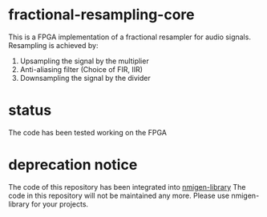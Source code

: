 # fractional-resampling-core

This is a FPGA implementation of a fractional resampler for audio signals.
Resampling is achieved by:
1. Upsampling the signal by the multiplier
2. Anti-aliasing filter (Choice of FIR, IIR)
3. Downsampling the signal by the divider

# status
The code has been tested working on the FPGA

# deprecation notice
The code of this repository has been integrated into
[nmigen-library](https://github.com/hansfbaier/nmigen-library)
The code in this repository will not be maintained any more.
Please use nmigen-library for your projects.

